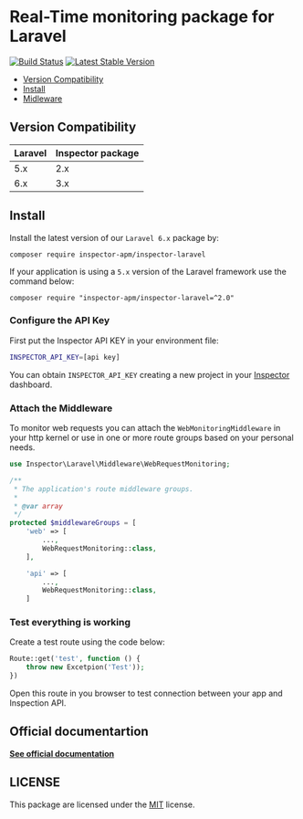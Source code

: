 # Real-Time monitoring package for Laravel

[![Build Status](https://travis-ci.org/inspector-apm/inspector-laravel.svg?branch=master)](https://travis-ci.org/inspector-apm/inspector-laravel)
[![Latest Stable Version](https://poser.pugx.org/inspector-apm/inspector-laravel/v/stable)](https://packagist.org/packages/inspector-apm/inspector-laravel)

- [Version Compatibility](#versions)
- [Install](#install)
- [Midleware](#middleware)

<a name="versions"></a>

## Version Compatibility

| Laravel | Inspector package |
| ------- | ----------------- |
| 5.x     | 2.x               |
| 6.x     | 3.x               |

<a name="install"></a>

## Install

Install the latest version of our `Laravel 6.x` package by:

```sehll
composer require inspector-apm/inspector-laravel
```

If your application is  using a `5.x` version of the Laravel framework use the command below:

```shell
composer require "inspector-apm/inspector-laravel=^2.0"
```



### Configure the API Key

First put the Inspector API KEY in your environment file:

```bash
INSPECTOR_API_KEY=[api key]
```

You can obtain `INSPECTOR_API_KEY` creating a new project in your [Inspector](https://www.inspector.dev) dashboard.

<a name="middleware"></a>

### Attach the Middleware

To monitor web requests you can attach the `WebMonitoringMiddleware` in your http kernel or use in one or more route groups based on your personal needs.

```php
use Inspector\Laravel\Middleware\WebRequestMonitoring;

/**
 * The application's route middleware groups.
 *
 * @var array
 */
protected $middlewareGroups = [
    'web' => [
        ...,
        WebRequestMonitoring::class,
    ],

    'api' => [
        ...,
        WebRequestMonitoring::class,
    ]
```

### Test everything is working

Create a test route using the code below:

```php
Route::get('test', function () {
    throw new Excetpion('Test'));
})
```

Open this route in you browser to test connection between your app and Inspection API.

## Official documentartion

**[See official documentation](https://app.inspector.dev/docs/2.0/platforms/laravel)**

## LICENSE

This package are licensed under the [MIT](LICENSE) license.
